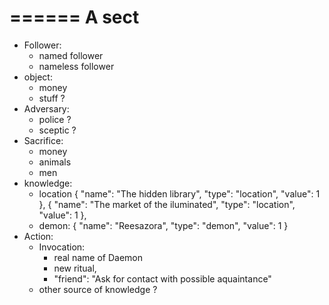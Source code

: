 ======
A sect
======

- Follower:
    - named follower
    - nameless follower
- object:
    - money
    - stuff ?
- Adversary:
    - police ?
    - sceptic ?
- Sacrifice:
    - money
    - animals
    - men
- knowledge:
    - location
      { 
        "name": "The hidden library",
        "type": "location",
        "value": 1
      },
      {
        "name": "The market of the iluminated",
        "type": "location",
        "value": 1
      },
    - demon:
        {
            "name": "Reesazora",
            "type": "demon",
            "value": 1
        }
- Action:
    - Invocation:
        - real name of Daemon
        - new ritual,
        - "friend": "Ask for contact with possible aquaintance"
    - other source of knowledge ?
